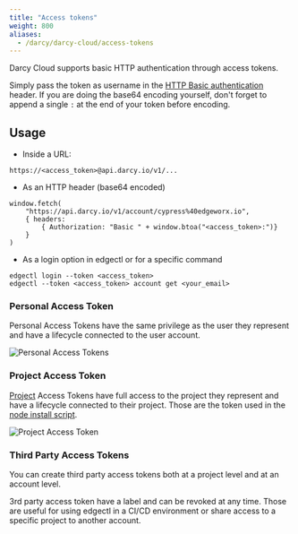 ```yaml
---
title: "Access tokens"
weight: 800
aliases:
  - /darcy/darcy-cloud/access-tokens
---
```


Darcy Cloud supports basic HTTP authentication through access tokens.

Simply pass the token as username in
the [HTTP Basic authentication](https://en.wikipedia.org/wiki/Basic_access_authentication) header.
If you are doing the base64 encoding yourself, don't forget to append a single `:` at the end of
your token before encoding.

## Usage

- Inside a URL:

```text
https://<access_token>@api.darcy.io/v1/...
```

- As an HTTP header (base64 encoded)

```text
window.fetch(
    "https://api.darcy.io/v1/account/cypress%40edgeworx.io",
    { headers:
        { Authorization: "Basic " + window.btoa("<access_token>:")}
    }
)
```

- As a login option in edgectl or for a specific command

```shell
edgectl login --token <access_token>
edgectl --token <access_token> account get <your_email>
```

### Personal Access Token

Personal Access Tokens have the same privilege as the user they represent and have a lifecycle
connected to the user account.

![Personal Access Tokens](</images/image (23).png>)

### Project Access Token

[Project](../more/terminology.md#project) Access Tokens have full access to the project they represent and have a lifecycle connected
to their project. Those are the token used in the [node install script](../more/terminology.md#node-install-script).

![Project Access Token](</images/image (29).png>)

### Third Party Access Tokens

You can create third party access tokens both at a project level and at an account level.

3rd party access token have a label and can be revoked at any time. Those are useful for using
edgectl in a CI/CD environment or share access to a specific project to another account.
